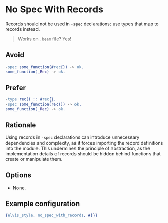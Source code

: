 # No Spec With Records

Records should not be used in `-spec` declarations; use types that map to records instead.

> Works on `.beam` file? Yes!

## Avoid

```erlang
-spec some_function(#rec{}) -> ok.
some_function(_Rec) -> ok.
```

## Prefer

```erlang
-type rec() :: #rec{}.
-spec some_function(rec()) -> ok.
some_function(_Rec) -> ok.
```

## Rationale

Using records in `-spec` declarations can introduce unnecessary dependencies and complexity, as it
forces importing the record definitions into the module. This undermines the principle of
abstraction, as the implementation details of records should be hidden behind functions that create
or manipulate them.

## Options

- None.

## Example configuration

```erlang
{elvis_style, no_spec_with_records, #{}}
```

